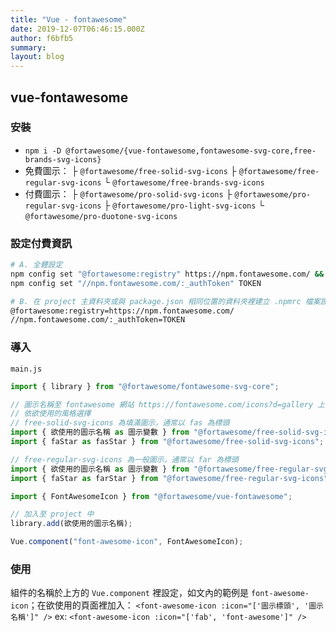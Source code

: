 ```yaml
---
title: "Vue - fontawesome"
date: 2019-12-07T06:46:15.000Z
author: f6bfb5
summary:
layout: blog
---
```


## vue-fontawesome

### 安裝

- `npm i -D @fortawesome/{vue-fontawesome,fontawesome-svg-core,free-brands-svg-icons}`
- 免費圖示：
  ├ `@fortawesome/free-solid-svg-icons`
  ├ `@fortawesome/free-regular-svg-icons`
  └ `@fortawesome/free-brands-svg-icons`
- 付費圖示：
  ├ `@fortawesome/pro-solid-svg-icons`
  ├ `@fortawesome/pro-regular-svg-icons`
  ├ `@fortawesome/pro-light-svg-icons`
  └ `@fortawesome/pro-duotone-svg-icons`

### 設定付費資訊

```bash
# A. 全體設定
npm config set "@fortawesome:registry" https://npm.fontawesome.com/ && \
npm config set "//npm.fontawesome.com/:_authToken" TOKEN

# B. 在 project 主資料夾或與 package.json 相同位置的資料夾裡建立 .npmrc 檔案設定
@fortawesome:registry=https://npm.fontawesome.com/
//npm.fontawesome.com/:_authToken=TOKEN
```

### 導入

`main.js`

```javascript
import { library } from "@fortawesome/fontawesome-svg-core";

// 圖示名稱至 fontawesome 網站 https://fontawesome.com/icons?d=gallery 上搜尋
// 依欲使用的風格選擇
// free-solid-svg-icons 為填滿圖示，通常以 fas 為標頭
import { 欲使用的圖示名稱 as 圖示變數 } from "@fortawesome/free-solid-svg-icons";
import { faStar as fasStar } from "@fortawesome/free-solid-svg-icons";

// free-regular-svg-icons 為一般圖示，通常以 far 為標頭
import { 欲使用的圖示名稱 as 圖示變數 } from "@fortawesome/free-regular-svg-icons";
import { faStar as farStar } from "@fortawesome/free-regular-svg-icons";

import { FontAwesomeIcon } from "@fortawesome/vue-fontawesome";

// 加入至 project 中
library.add(欲使用的圖示名稱);

Vue.component("font-awesome-icon", FontAwesomeIcon);
```

### 使用

組件的名稱於上方的 `Vue.component` 裡設定，如文內的範例是 `font-awesome-icon`；在欲使用的頁面裡加入：
`<font-awesome-icon :icon="['圖示標頭', '圖示名稱']" />`
ex: `<font-awesome-icon :icon="['fab', 'font-awesome']" />`
